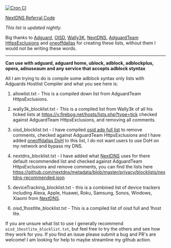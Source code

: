 [![Cron CI](https://github.com/travisboss/Jefe-Lists/actions/workflows/cron.yml/badge.svg?branch=main)](https://github.com/travisboss/Jefe-Lists/actions/workflows/cron.yml)

[NextDNS Referral Code](https://nextdns.io/?from=nwmzs7gc)

_This list is updated nightly._

Big thanks to [Adguard](https://github.com/AdguardTeam/HostlistCompiler), [OISD](https://oisd.nl/), [Wally3K](https://firebog.net/), [NextDNS](https://nextdns.io/?from=nwmzs7gc), [AdguardTeam HttpsExclusions](https://github.com/AdguardTeam/HttpsExclusions) and [oneoffdallas](https://github.com/oneoffdallas/dohservers) for creating these lists, without them I would not be writing these words.

<hr />

**Can use with adguard, adguard home, ublock, adblock, adblockplus, opera, adnuseaum and any service that accepts adblock styntax**

All I am trying to do is compile some adblock syntax only lists with Adguards Hostlist Compiler and what you see here is:

1. allowlist.txt - This is a compiled down list from AdguardTeam HttpsExclusions.

2. wally3k_blocklist.txt - This is a compiled list from Wally3k of all his ticked lists at https://v.firebog.net/hosts/lists.php?type=tick checked against AdguardTeam HttpsExclusions, and removing all comments.

3. oisd_blocklist.txt - I have compiled [osid adp full list](https://raw.githubusercontent.com/sjhgvr/oisd/main/abp_full.txt) to remove comments, checked against AdguardTeam HttpsExclusions and I have added [oneoffdallas DoH](https://github.com/oneoffdallas/dohservers) to this list, I do not want users to use DoH on my network and bypass my DNS.

4. nextdns_blocklist.txt - I have added what [NextDNS](https://nextdns.io/?from=nwmzs7gc) uses for there default recommended list and checked against AdguardTeam HttpsExclusions and remove comments, you can find the lists here https://github.com/nextdns/metadata/blob/master/privacy/blocklists/nextdns-recommended.json

5. deviceTracking_blocklist.txt - this is a combined list of device trackers including Alexa, Apple, Huawei, Roku, Samsung, Sonos, Windows, Xiaomi from [NextDNS](https://nextdns.io/?from=nwmzs7gc).

6. oisd_1hostlite_blocklist.txt - This is a compiled list of oisd full and 1host lite.

If you are unsure what list to use I generally recommend `oisd_1hostlite_blocklist.txt`, but feel free to try the others and see how they work for you. If you find an issue please submit a bug and PR's are welcome! I am looking for help to maybe streamline my github action.
